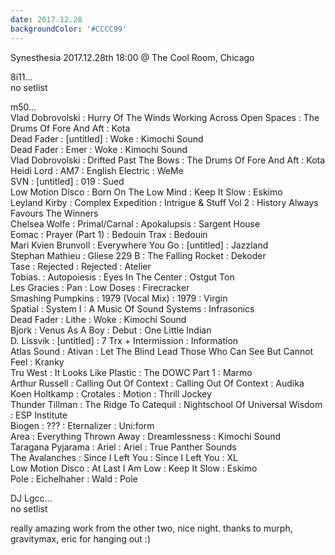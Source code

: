 ```yaml
---
date: 2017.12.28
backgroundColor: '#CCCC99'
---
```


Synesthesia 2017.12.28th 18:00 @ The Cool Room, Chicago  

8i11...  
no setlist  

m50...  
Vlad Dobrovolski : Hurry Of The Winds Working Across Open Spaces : The Drums Of Fore And Aft : Kota  
Dead Fader : \[untitled\] : Woke : Kimochi Sound  
Dead Fader : Emer : Woke : Kimochi Sound  
Vlad Dobrovolski : Drifted Past The Bows : The Drums Of Fore And Aft : Kota  
Heidi Lord : AM7 : English Electric : WeMe  
SVN : \[untitled\] : 019 : Sued  
Low Motion Disco : Born On The Low Mind : Keep It Slow : Eskimo  
Leyland Kirby : Complex Expedition : Intrigue & Stuff Vol 2 : History Always Favours The Winners  
Chelsea Wolfe : Primal/Carnal : Apokalupsis : Sargent House  
Eomac : Prayer (Part 1) : Bedouin Trax : Bedouin  
Mari Kvien Brunvoll : Everywhere You Go : \[untitled\] : Jazzland  
Stephan Mathieu : Gliese 229 B : The Falling Rocket : Dekoder  
Tase : Rejected : Rejected : Atelier  
Tobias. : Autopoiesis : Eyes In The Center : Ostgut Ton  
Les Gracies : Pan : Low Doses : Firecracker  
Smashing Pumpkins : 1979 (Vocal Mix) : 1979 : Virgin  
Spatial : System I : A Music Of Sound Systems : Infrasonics  
Dead Fader : Lithe : Woke : Kimochi Sound  
Bjork : Venus As A Boy : Debut : One Little Indian  
D. Lissvik : \[untitled\] : 7 Trx + Intermission : Information  
Atlas Sound : Ativan : Let The Blind Lead Those Who Can See But Cannot Feel : Kranky  
Tru West : It Looks Like Plastic : The DOWC Part 1 : Marmo  
Arthur Russell : Calling Out Of Context : Calling Out Of Context : Audika  
Koen Holtkamp : Crotales : Motion : Thrill Jockey  
Thunder Tillman : The Ridge To Catequil : Nightschool Of Universal Wisdom : ESP Institute  
Biogen : ??? : Eternalizer : Uni:form  
Area : Everything Thrown Away : Dreamlessness : Kimochi Sound  
Taragana Pyjarama : Ariel : Ariel : True Panther Sounds  
The Avalanches : Since I Left You : Since I Left You : XL  
Low Motion Disco : At Last I Am Low : Keep It Slow : Eskimo  
Pole : Eichelhaher : Wald : Pole  

DJ Lgcc...  
no setlist  

really amazing work from the other two, nice night. thanks to murph, gravitymax, eric for hanging out :)
